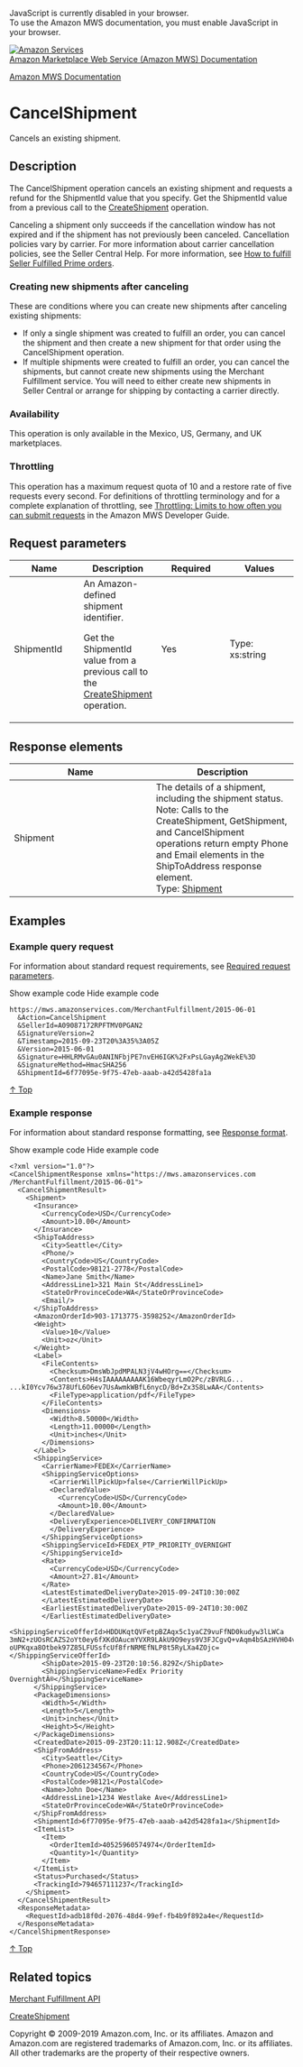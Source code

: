 <div id="MWSDX_noscript">

JavaScript is currently disabled in your browser.  
To use the Amazon MWS documentation, you must enable JavaScript in your
browser.

</div>

<div id="MWSDX_divtop">

[![Amazon
Services](https://images-na.ssl-images-amazon.com/images/G/08/mwsportal/fr_FR/amazonservices.gif
"Amazon Services")](http://services.amazon.fr)  
<span id="MWSDX_titlebar">[Amazon Marketplace Web Service (Amazon MWS)
Documentation](https://developer.amazonservices.fr/gp/mws/docs.html)</span>

</div>

<div id="MWSDX_divbottom">

<div id="MWSDX_divleft">

<div id="MWSDX_toc">

</div>

</div>

<div id="MWSDX_divright">

<div id="MWSDX_content">

<span id="MWSDX_breadcrumbs">[Amazon MWS
Documentation](https://developer.amazonservices.fr/gp/mws/docs.html)</span>

<div id="MerchFulFill_CancelShipment" class="nested0">

# CancelShipment

<div class="body">

<span class="ph">Cancels an existing shipment.</span>

</div>

<div id="Description" class="topic concept nested1">

## Description

<div class="body conbody">

The <span class="keyword apiname">CancelShipment</span> operation
cancels an existing shipment and requests a refund for the
<span class="keyword parmname">ShipmentId</span> value that you specify.
<span class="ph">Get the
<span class="keyword parmname">ShipmentId</span> value from a previous
call to the [CreateShipment](MerchFulfill_CreateShipment.md)
operation.</span>

Canceling a shipment only succeeds if the cancellation window has not
expired and if the shipment has not previously been canceled.
<span class="ph">Cancellation policies vary by carrier. For more
information about carrier cancellation policies, see the Seller Central
Help.</span> <span class="ph">For more information, see [How to fulfill
Seller Fulfilled Prime
orders](MerchFulfill_HowToUseForPrime.md).</span>

<div class="section">

### Creating new shipments after canceling

<div class="p">

These are conditions where you can create new shipments after canceling
existing shipments:

  - If only a single shipment was created to fulfill an order, you can
    cancel the shipment and then create a new shipment for that order
    using the <span class="keyword apiname">CancelShipment</span>
    operation.
  - If multiple shipments were created to fulfill an order, you can
    cancel the shipments, but cannot create new shipments using the
    <span class="ph">Merchant Fulfillment service</span>. You will need
    to either create new shipments in Seller Central or arrange for
    shipping by contacting a carrier directly.

</div>

</div>

<div class="section">

### Availability

This operation is only available in the Mexico, US, Germany, and UK
marketplaces.

</div>

<div class="section">

### Throttling

<span class="ph">This operation has a maximum request quota of 10 and a
restore rate of five requests every second. For definitions of
throttling terminology and for a complete explanation of throttling, see
[Throttling: Limits to how often you can submit
requests](../dev_guide/DG_Throttling.md) in the
<span class="ph">Amazon MWS Developer Guide</span>.</span>

</div>

</div>

</div>

<div id="RequestParameters" class="topic reference nested1">

## Request parameters

<div class="body refbody">

<div class="tablenoborder">

<table>
<colgroup>
<col style="width: 25%" />
<col style="width: 25%" />
<col style="width: 25%" />
<col style="width: 25%" />
</colgroup>
<thead>
<tr class="header">
<th>Name</th>
<th>Description</th>
<th>Required</th>
<th>Values</th>
</tr>
</thead>
<tbody>
<tr class="odd">
<td><span class="keyword parmname">ShipmentId</span></td>
<td><span id="RequestParameters__d37953e202" class="ph">An Amazon-defined shipment identifier.</span>
<p><span id="RequestParameters__d37953e205" class="ph">Get the <span class="keyword parmname">ShipmentId</span> value from a previous call to the <a href="MerchFulfill_CreateShipment.html" class="xref">CreateShipment</a> operation.</span></p></td>
<td>Yes</td>
<td><span class="ph">Type: xs:string</span></td>
</tr>
</tbody>
</table>

</div>

</div>

</div>

<div id="ResponseElements" class="topic reference nested1">

## Response elements

<div class="body refbody">

<div class="tablenoborder">

<table>
<colgroup>
<col style="width: 50%" />
<col style="width: 50%" />
</colgroup>
<thead>
<tr class="header">
<th>Name</th>
<th>Description</th>
</tr>
</thead>
<tbody>
<tr class="odd">
<td><span class="keyword parmname">Shipment</span></td>
<td><span class="ph">The details of a shipment, including the shipment status.</span>
<div class="p">
<div class="note note">
<span class="notetitle">Note:</span> Calls to the <span class="keyword apiname">CreateShipment</span>, <span class="keyword apiname">GetShipment</span>, and <span class="keyword apiname">CancelShipment</span> operations return empty <span class="keyword parmname">Phone</span> and <span class="keyword parmname">Email</span> elements in the <span class="keyword parmname">ShipToAddress</span> response element.
</div>
Type: <a href="MerchFulfill_Datatypes.html#Shipment" class="xref" title="The details of a shipment, including the shipment status.">Shipment</a>
</div></td>
</tr>
</tbody>
</table>

</div>

</div>

</div>

<div id="Examples" class="topic reference nested1">

## Examples

<div class="body refbody">

<div class="section">

### Example query request

<span class="ph">For information about standard request requirements,
see [Required request
parameters](../dev_guide/DG_RequiredRequestParameters.md).</span>

<span class="ph expander"> <span class="keyword parmname xshow">Show
example code</span> <span class="keyword parmname xhide">Hide example
code</span> </span>

<div class="sectiondiv content">

``` pre codeblock
https://mws.amazonservices.com/MerchantFulfillment/2015-06-01
  &Action=CancelShipment
  &SellerId=A09087172RPFTMV0PGAN2
  &SignatureVersion=2
  &Timestamp=2015-09-23T20%3A35%3A05Z
  &Version=2015-06-01
  &Signature=HHLRMvGAu0ANINFbjPE7nvEH6IGK%2FxPsLGayAg2WekE%3D
  &SignatureMethod=HmacSHA256
  &ShipmentId=6f77095e-9f75-47eb-aaab-a42d5428fa1a
```

[↑ Top](#Examples)

</div>

</div>

<div class="section">

### Example response

<span class="ph">For information about standard response formatting, see
[Response format](../dev_guide/DG_ResponseFormat.md).</span>

<span class="ph expander"> <span class="keyword parmname xshow">Show
example code</span> <span class="keyword parmname xhide">Hide example
code</span> </span>

<div class="sectiondiv content">

``` pre codeblock
<?xml version="1.0"?>
<CancelShipmentResponse xmlns="https://mws.amazonservices.com
/MerchantFulfillment/2015-06-01">
  <CancelShipmentResult>
    <Shipment>
      <Insurance>
        <CurrencyCode>USD</CurrencyCode>
        <Amount>10.00</Amount>
      </Insurance>
      <ShipToAddress>
        <City>Seattle</City>
        <Phone/>
        <CountryCode>US</CountryCode>
        <PostalCode>98121-2778</PostalCode>
        <Name>Jane Smith</Name>
        <AddressLine1>321 Main St</AddressLine1>
        <StateOrProvinceCode>WA</StateOrProvinceCode>
        <Email/>
      </ShipToAddress>
      <AmazonOrderId>903-1713775-3598252</AmazonOrderId>
      <Weight>
        <Value>10</Value>
        <Unit>oz</Unit>
      </Weight>
      <Label>
        <FileContents>
          <Checksum>DmsWbJpdMPALN3jV4wHOrg==</Checksum>
          <Contents>H4sIAAAAAAAAAK16WbeqyrLmO2Pc/zBVRLG...
...kI0Ycv76w378UfL6O6ev7UsAwmkWBfL6nycD/Bd+Zx3S8LwAA</Contents>
          <FileType>application/pdf</FileType>
        </FileContents>
        <Dimensions>
          <Width>8.50000</Width>
          <Length>11.00000</Length>
          <Unit>inches</Unit>
        </Dimensions>
      </Label>
      <ShippingService>
        <CarrierName>FEDEX</CarrierName>
        <ShippingServiceOptions>
          <CarrierWillPickUp>false</CarrierWillPickUp>
          <DeclaredValue>
            <CurrencyCode>USD</CurrencyCode>
            <Amount>10.00</Amount>
          </DeclaredValue>
          <DeliveryExperience>DELIVERY_CONFIRMATION
          </DeliveryExperience>
        </ShippingServiceOptions>
        <ShippingServiceId>FEDEX_PTP_PRIORITY_OVERNIGHT
        </ShippingServiceId>
        <Rate>
          <CurrencyCode>USD</CurrencyCode>
          <Amount>27.81</Amount>
        </Rate>
        <LatestEstimatedDeliveryDate>2015-09-24T10:30:00Z
        </LatestEstimatedDeliveryDate>
        <EarliestEstimatedDeliveryDate>2015-09-24T10:30:00Z
        </EarliestEstimatedDeliveryDate>
        <ShippingServiceOfferId>HDDUKqtQVFetpBZAqx5c1yaCZ9vuFfND0kudyw3lLWCa
3mN2+zUOsRCAZS2oYt0ey6fXKdOAucmYVXR9LAkU9O9eys9V3FJCgvQ+vAqm4bSAzHVH04vD8oLy
oUPKqxa8Otbek97Z85LFUSsfcUf8frNRMEfNLP8t5RyLXa4ZOjc=</ShippingServiceOfferId>
        <ShipDate>2015-09-23T20:10:56.829Z</ShipDate>
        <ShippingServiceName>FedEx Priority OvernightÂ®</ShippingServiceName>
      </ShippingService>
      <PackageDimensions>
        <Width>5</Width>
        <Length>5</Length>
        <Unit>inches</Unit>
        <Height>5</Height>
      </PackageDimensions>
      <CreatedDate>2015-09-23T20:11:12.908Z</CreatedDate>
      <ShipFromAddress>
        <City>Seattle</City>
        <Phone>2061234567</Phone>
        <CountryCode>US</CountryCode>
        <PostalCode>98121</PostalCode>
        <Name>John Doe</Name>
        <AddressLine1>1234 Westlake Ave</AddressLine1>
        <StateOrProvinceCode>WA</StateOrProvinceCode>
      </ShipFromAddress>
      <ShipmentId>6f77095e-9f75-47eb-aaab-a42d5428fa1a</ShipmentId>
      <ItemList>
        <Item>
          <OrderItemId>40525960574974</OrderItemId>
          <Quantity>1</Quantity>
        </Item>
      </ItemList>
      <Status>Purchased</Status>
      <TrackingId>794657111237</TrackingId>
    </Shipment>
  </CancelShipmentResult>
  <ResponseMetadata>
    <RequestId>adb18f0d-2076-48d4-99ef-fb4b9f892a4e</RequestId>
  </ResponseMetadata>
</CancelShipmentResponse>
```

[↑ Top](#Examples)

</div>

</div>

</div>

</div>

<div id="RelatedTopics" class="topic nested1">

## Related topics

<div class="body">

[Merchant Fulfillment API](../merch_fulfill/MerchFulfill_Overview.md)

[CreateShipment](MerchFulfill_CreateShipment.md)

</div>

</div>

</div>

<div id="MWSDX_footer">

Copyright © 2009-2019 Amazon.com, Inc. or its affiliates. Amazon and
Amazon.com are registered trademarks of Amazon.com, Inc. or its
affiliates. All other trademarks are the property of their respective
owners.

</div>

</div>

</div>

<div style="clear: both;">

</div>

</div>
